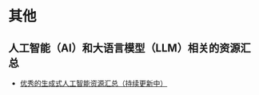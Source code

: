 # 其他

## 人工智能（AI）和大语言模型（LLM）相关的资源汇总

- [优秀的生成式人工智能资源汇总（持续更新中）](20240218-1502_Awesome_Generative_AI.md)